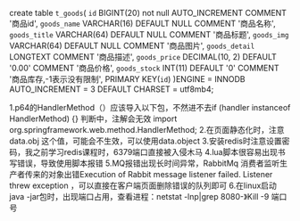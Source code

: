 create table `t_goods`(
`id` BIGINT(20) not null AUTO_INCREMENT COMMENT '商品id',
`goods_name` VARCHAR(16) DEFAULT NULL COMMENT '商品名称',
`goods_title` VARCHAR(64) DEFAULT NULL COMMENT '商品标题',
`goods_img` VARCHAR(64) DEFAULT NULL COMMENT '商品图片',
`goods_detail` LONGTEXT  COMMENT '商品描述',
`goods_price` DECIMAL(10, 2) DEFAULT '0.00' COMMENT '商品价格',
`goods_stock` INT(11) DEFAULT '0' COMMENT '商品库存,-1表示没有限制',
PRIMARY KEY(`id`)
)ENGINE = INNODB AUTO_INCREMENT = 3 DEFAULT CHARSET = utf8mb4;


1.p64的HandlerMethod（）应该导入以下包，不然进不去if (handler instanceof HandlerMethod) {} 判断中，注解会无效 import org.springframework.web.method.HandlerMethod;
2.在页面静态化时，注意data.obj 这个值，可能会不生效，可以使用data.object
3.安装redis时注意设置密码，我之前学习redis课程时，6379端口直接被入侵木马
4.lua脚本很容易出现书写错误，导致使用脚本报错
5.MQ报错出现长时间异常，RabbitMq 消费者监听生产者传来的对象出错Execution of Rabbit message listener failed. Listener threw exception ，可以直接在客户端页面删除错误的队列即可
6.在linux启动java -jar包时，出现端口占用，查看进程：netstat -lnp|grep 8080-》Kill -9 端口号
